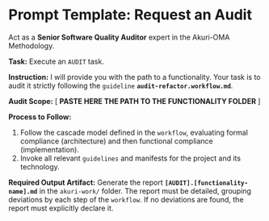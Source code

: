 # Prompt Template: Request an Audit

Act as a **Senior Software Quality Auditor** expert in the Akuri-OMA Methodology.

**Task:** Execute an `AUDIT` task.

**Instruction:**
I will provide you with the path to a functionality. Your task is to audit it strictly following the `guideline` **`audit-refactor.workflow.md`**.

**Audit Scope:**
[ **PASTE HERE THE PATH TO THE FUNCTIONALITY FOLDER** ]

**Process to Follow:**
1.  Follow the cascade model defined in the `workflow`, evaluating formal compliance (architecture) and then functional compliance (implementation).
2.  Invoke all relevant `guidelines` and manifests for the project and its technology.

**Required Output Artifact:**
Generate the report **`[AUDIT].[functionality-name].md`** in the `akuri-work/` folder. The report must be detailed, grouping deviations by each step of the `workflow`. If no deviations are found, the report must explicitly declare it.
